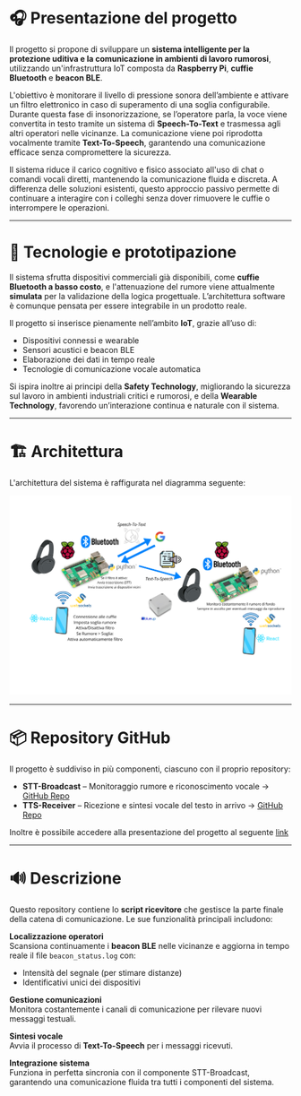 # 🎧 Presentazione del progetto

Il progetto si propone di sviluppare un **sistema intelligente per la protezione uditiva e la comunicazione in ambienti di lavoro rumorosi**, utilizzando un'infrastruttura IoT composta da **Raspberry Pi**, **cuffie Bluetooth** e **beacon BLE**.

L'obiettivo è monitorare il livello di pressione sonora dell’ambiente e attivare un filtro elettronico in caso di superamento di una soglia configurabile. Durante questa fase di insonorizzazione, se l’operatore parla, la voce viene convertita in testo tramite un sistema di **Speech-To-Text** e trasmessa agli altri operatori nelle vicinanze. La comunicazione viene poi riprodotta vocalmente tramite **Text-To-Speech**, garantendo una comunicazione efficace senza compromettere la sicurezza.

Il sistema riduce il carico cognitivo e fisico associato all'uso di chat o comandi vocali diretti, mantenendo la comunicazione fluida e discreta. A differenza delle soluzioni esistenti, questo approccio passivo permette di continuare a interagire con i colleghi senza dover rimuovere le cuffie o interrompere le operazioni.

---

# 🔧 Tecnologie e prototipazione

Il sistema sfrutta dispositivi commerciali già disponibili, come **cuffie Bluetooth a basso costo**, e l'attenuazione del rumore viene attualmente **simulata** per la validazione della logica progettuale. L’architettura software è comunque pensata per essere integrabile in un prodotto reale.

Il progetto si inserisce pienamente nell’ambito **IoT**, grazie all’uso di:
- Dispositivi connessi e wearable
- Sensori acustici e beacon BLE
- Elaborazione dei dati in tempo reale
- Tecnologie di comunicazione vocale automatica

Si ispira inoltre ai principi della **Safety Technology**, migliorando la sicurezza sul lavoro in ambienti industriali critici e rumorosi, e della **Wearable Technology**, favorendo un’interazione continua e naturale con il sistema.

---

# 🏗️ Architettura
L'architettura del sistema è raffigurata nel diagramma seguente:

![Architettura del sistema](./assets/images/Design_Architetturale.png)

---

# 📦 Repository GitHub

Il progetto è suddiviso in più componenti, ciascuno con il proprio repository:

- **STT-Broadcast** – Monitoraggio rumore e riconoscimento vocale → [GitHub Repo](https://github.com/UniSalento-IDALab-IoTCourse-2024-2025/wot-project-2024-2025-STT-Broadcast-StabileRomano.git)
- **TTS-Receiver** – Ricezione e sintesi vocale del testo in arrivo → [GitHub Repo](https://github.com/UniSalento-IDALab-IoTCourse-2024-2025/wot-project-2024-2025-TTS-Receiver-StabileRomano.git)

Inoltre è possibile accedere alla presentazione del progetto al seguente [link](https://unisalento-idalab-iotcourse-2024-2025.github.io/wot-project-presentation-StabileRomano/)

---

# 🔊 Descrizione

Questo repository contiene lo **script ricevitore** che gestisce la parte finale della catena di comunicazione. Le sue funzionalità principali includono:

**Localizzazione operatori**  
Scansiona continuamente i **beacon BLE** nelle vicinanze e aggiorna in tempo reale il file `beacon_status.log` con:
- Intensità del segnale (per stimare distanze)
- Identificativi unici dei dispositivi

**Gestione comunicazioni**  
Monitora costantemente i canali di comunicazione per rilevare nuovi messaggi testuali.

**Sintesi vocale**  
Avvia il processo di **Text-To-Speech** per i messaggi ricevuti.

**Integrazione sistema**  
Funziona in perfetta sincronia con il componente STT-Broadcast, garantendo una comunicazione fluida tra tutti i componenti del sistema.
